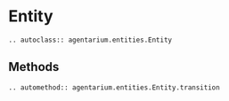 # Entity

```{eval-rst}
.. autoclass:: agentarium.entities.Entity
```

## Methods
```{eval-rst}
.. automethod:: agentarium.entities.Entity.transition
```